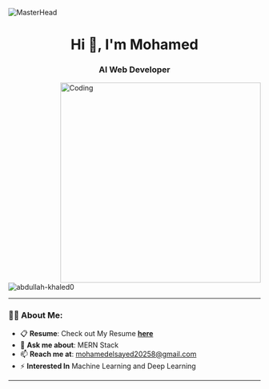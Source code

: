 
![MasterHead](https://i.redd.it/bpxxqqvps4h91.gif)
<h1 align="center">Hi 👋, I'm Mohamed</h1>
<h3 align="center">AI Web Developer</h3>

<img align="right" alt="Coding" width="400" src="https://i.pinimg.com/originals/ee/ed/e2/eeede229147eb053fe863ef1cc7faf0b.gif" />

<p align="left"> 
  <img src="https://komarev.com/ghpvc/?username=abdullah-khaled0&label=Profile%20views&color=0e75b6&style=flat" alt="abdullah-khaled0" /> 
</p>

---

### 👨‍💻 About Me:
- 📋 **Resume**: Check out My Resume [**here**](https://facebook)
- 💬 **Ask me about**: MERN Stack  
- 📫 **Reach me at**: [mohamedelsayed20258@gmail.com](mailto:mohamedelsayed20258@gmail.com)
- ⚡ **Interested In** Machine Learning and Deep Learning
---
